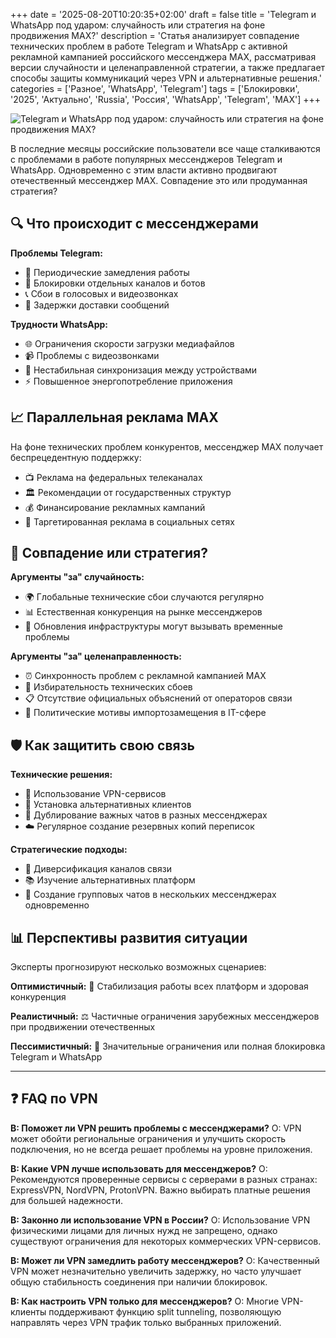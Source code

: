 +++
date = '2025-08-20T10:20:35+02:00'
draft = false
title = 'Telegram и WhatsApp под ударом: случайность или стратегия на фоне продвижения MAX?'
description = 'Статья анализирует совпадение технических проблем в работе Telegram и WhatsApp с активной рекламной кампанией российского мессенджера MAX, рассматривая версии случайности и целенаправленной стратегии, а также предлагает способы защиты коммуникаций через VPN и альтернативные решения.'
categories = ['Разное', 'WhatsApp', 'Telegram']
tags = ['Блокировки', '2025', 'Актуально', 'Russia', 'Россия', 'WhatsApp', 'Telegram', 'MAX']
+++

![Telegram и WhatsApp под ударом: случайность или стратегия на фоне продвижения MAX?](https://imagestoring.fra1.cdn.digitaloceanspaces.com/FF70D5E4-42F3-4ADC-9BA7-E90927490C8A.png)

В последние месяцы российские пользователи все чаще сталкиваются с проблемами в работе популярных мессенджеров Telegram и WhatsApp. Одновременно с этим власти активно продвигают отечественный мессенджер MAX. Совпадение это или продуманная стратегия?

## 🔍 Что происходит с мессенджерами

**Проблемы Telegram:**
- 📱 Периодические замедления работы
- 🚫 Блокировки отдельных каналов и ботов  
- 📞 Сбои в голосовых и видеозвонках
- 💬 Задержки доставки сообщений

**Трудности WhatsApp:**
- 🌐 Ограничения скорости загрузки медиафайлов
- 📹 Проблемы с видеозвонками
- 🔄 Нестабильная синхронизация между устройствами
- ⚡ Повышенное энергопотребление приложения

## 📈 Параллельная реклама MAX

На фоне технических проблем конкурентов, мессенджер MAX получает беспрецедентную поддержку:

- 📺 Реклама на федеральных телеканалах
- 🏛️ Рекомендации от государственных структур
- 💰 Финансирование рекламных кампаний
- 🎯 Таргетированная реклама в социальных сетях

## 🤔 Совпадение или стратегия?

**Аргументы "за" случайность:**
- 🌍 Глобальные технические сбои случаются регулярно
- 📊 Естественная конкуренция на рынке мессенджеров
- 🔧 Обновления инфраструктуры могут вызывать временные проблемы

**Аргументы "за" целенаправленность:**
- ⏰ Синхронность проблем с рекламной кампанией MAX
- 🎯 Избирательность технических сбоев
- 📋 Отсутствие официальных объяснений от операторов связи
- 💼 Политические мотивы импортозамещения в IT-сфере

## 🛡️ Как защитить свою связь

**Технические решения:**
- 🔐 Использование VPN-сервисов
- 🔄 Установка альтернативных клиентов
- 📱 Дублирование важных чатов в разных мессенджерах
- ☁️ Регулярное создание резервных копий переписок

**Стратегические подходы:**
- 🎯 Диверсификация каналов связи
- 📚 Изучение альтернативных платформ
- 🤝 Создание групповых чатов в нескольких мессенджерах одновременно

## 📊 Перспективы развития ситуации

Эксперты прогнозируют несколько возможных сценариев:

**Оптимистичный:** 🌟 Стабилизация работы всех платформ и здоровая конкуренция

**Реалистичный:** ⚖️ Частичные ограничения зарубежных мессенджеров при продвижении отечественных

**Пессимистичный:** 🚫 Значительные ограничения или полная блокировка Telegram и WhatsApp

---

## ❓ FAQ по VPN

**В: Поможет ли VPN решить проблемы с мессенджерами?**
О: VPN может обойти региональные ограничения и улучшить скорость подключения, но не всегда решает проблемы на уровне приложения.

**В: Какие VPN лучше использовать для мессенджеров?**
О: Рекомендуются проверенные сервисы с серверами в разных странах: ExpressVPN, NordVPN, ProtonVPN. Важно выбирать платные решения для большей надежности.

**В: Законно ли использование VPN в России?**
О: Использование VPN физическими лицами для личных нужд не запрещено, однако существуют ограничения для некоторых коммерческих VPN-сервисов.

**В: Может ли VPN замедлить работу мессенджеров?**
О: Качественный VPN может незначительно увеличить задержку, но часто улучшает общую стабильность соединения при наличии блокировок.

**В: Как настроить VPN только для мессенджеров?**
О: Многие VPN-клиенты поддерживают функцию split tunneling, позволяющую направлять через VPN трафик только выбранных приложений.